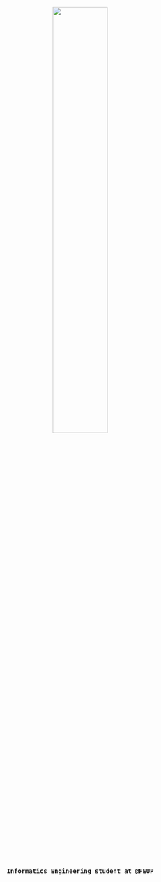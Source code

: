 
<div align="center">

<a><img src="https://readme-typing-svg.herokuapp.com?font=Exo+2&size=16&duration=1700&pause=1000&color=234D20&background=FFFFFF&center=true&vCenter=true&random=false&width=300&height=80&lines=Hi,+I'm+Ricardo+Yang+%F0%9F%91%8B;Welcome+to+my+Github;" width=50%></a>

</div>


<h4 align="center"><samp>
Informatics Engineering student at @FEUP
</samp></h4>



